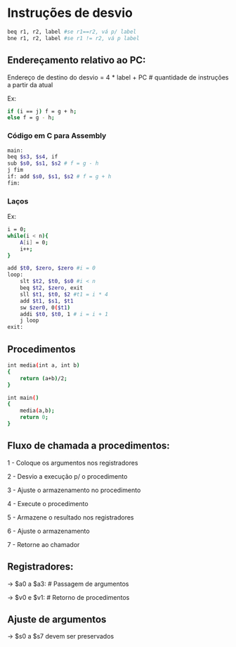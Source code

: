 # Instruções de desvio

```Bash
beq r1, r2, label #se r1==r2, vá p/ label 
bne r1, r2, label #se r1 != r2, vá p label
```

## Endereçamento relativo ao PC:
<div style="text-align:justify">
Endereço de destino do desvio = 4 * label + PC # quantidade de instruções a partir da atual

Ex: 
</div>

```Bash
if (i == j) f = g + h;
else f = g - h;
```

### Código em C para Assembly

```Bash
main: 
beq $s3, $s4, if 
sub $s0, $s1, $s2 # f = g - h
j fim
if: add $s0, $s1, $s2 # f = g + h
fim: 
```

### Laços

<div style="text-align:justify">
Ex:
</div>

``` Bash
i = 0;
while(i < n){
    A[i] = 0;
    i++;
}
```

```Bash
add $t0, $zero, $zero #i = 0
loop: 
    slt $t2, $t0, $s0 #i < n
    beq $t2, $zero, exit
    sll $t1, $t0, $2 #t1 = i * 4
    add $t1, $s1, $t1
    sw $zer0, 0($t1)
    addi $t0, $t0, 1 # i = i + 1
    j loop
exit:
```

## Procedimentos

```Bash
int media(int a, int b)
{
    return (a+b)/2;
}

int main()
{
    media(a,b);
    return 0;
}
```

## Fluxo de chamada a procedimentos:

<div style="text-align:justify">

1 - Coloque os argumentos nos registradores

2 - Desvio a execução p/ o procedimento

3 - Ajuste o armazenamento no procedimento

4 - Execute o procedimento

5 - Armazene o resultado nos registradores

6 - Ajuste o armazenamento

7 - Retorne ao chamador
</div>

## Registradores:
<div style="text-align:justify">

-> $a0 a $a3: # Passagem de argumentos

-> $v0 e $v1: # Retorno de procedimentos
</div>

## Ajuste de argumentos

<div style="text-align:justify">
-> $s0 a $s7 devem ser preservados
</div>